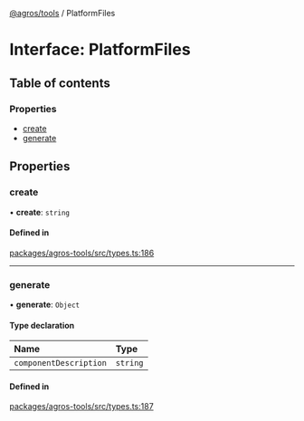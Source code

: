 [@agros/tools](../index.md) / PlatformFiles

# Interface: PlatformFiles

## Table of contents

### Properties

- [create](PlatformFiles.md#create)
- [generate](PlatformFiles.md#generate)

## Properties

### <a id="create" name="create"></a> create

• **create**: `string`

#### Defined in

[packages/agros-tools/src/types.ts:186](https://github.com/agrosjs/agros/blob/8fba5a5/packages/agros-tools/src/types.ts#L186)

___

### <a id="generate" name="generate"></a> generate

• **generate**: `Object`

#### Type declaration

| Name | Type |
| :------ | :------ |
| `componentDescription` | `string` |

#### Defined in

[packages/agros-tools/src/types.ts:187](https://github.com/agrosjs/agros/blob/8fba5a5/packages/agros-tools/src/types.ts#L187)
